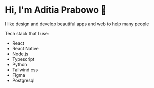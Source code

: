 # Hi, I'm Aditia Prabowo 👋 

I like design and develop beautiful apps and web to help many people

Tech stack that I use:
* React
* React Native
* Node.js
* Typescript
* Python
* Tailwind css
* Figma
* Postgresql
